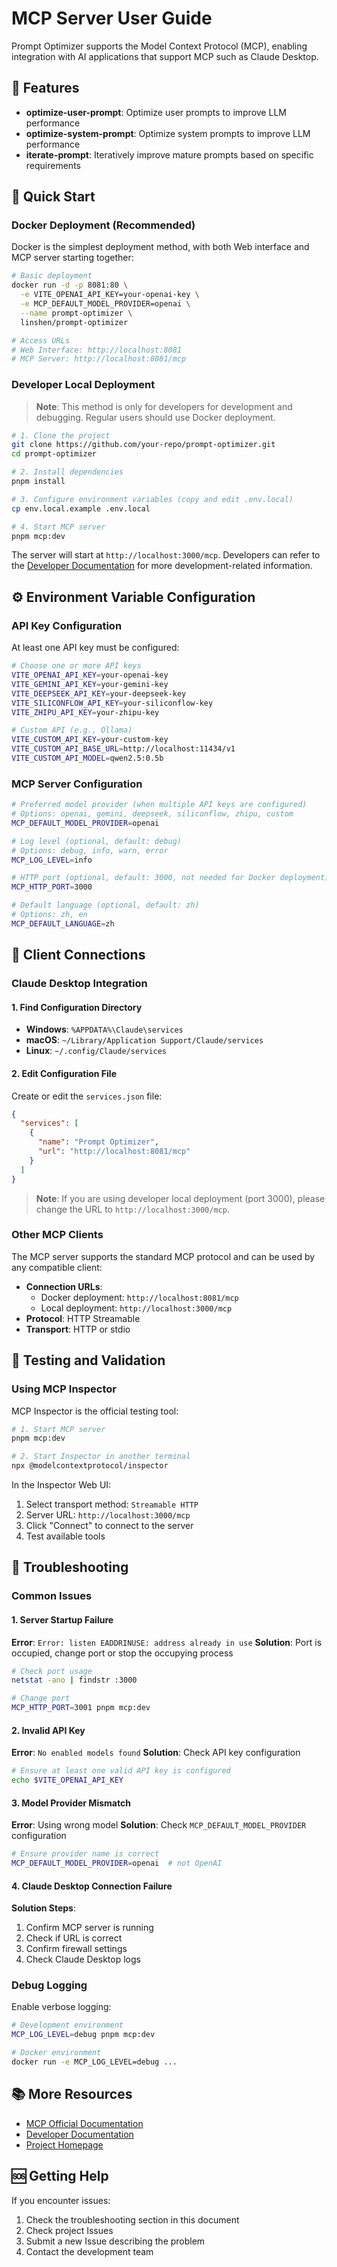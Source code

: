 # MCP Server User Guide

Prompt Optimizer supports the Model Context Protocol (MCP), enabling integration with AI applications that support MCP such as Claude Desktop.

## 🎯 Features

- **optimize-user-prompt**: Optimize user prompts to improve LLM performance
- **optimize-system-prompt**: Optimize system prompts to improve LLM performance
- **iterate-prompt**: Iteratively improve mature prompts based on specific requirements

## 🚀 Quick Start

### Docker Deployment (Recommended)

Docker is the simplest deployment method, with both Web interface and MCP server starting together:

```bash
# Basic deployment
docker run -d -p 8081:80 \
  -e VITE_OPENAI_API_KEY=your-openai-key \
  -e MCP_DEFAULT_MODEL_PROVIDER=openai \
  --name prompt-optimizer \
  linshen/prompt-optimizer

# Access URLs
# Web Interface: http://localhost:8081
# MCP Server: http://localhost:8081/mcp
```

### Developer Local Deployment

> **Note**: This method is only for developers for development and debugging. Regular users should use Docker deployment.

```bash
# 1. Clone the project
git clone https://github.com/your-repo/prompt-optimizer.git
cd prompt-optimizer

# 2. Install dependencies
pnpm install

# 3. Configure environment variables (copy and edit .env.local)
cp env.local.example .env.local

# 4. Start MCP server
pnpm mcp:dev
```

The server will start at `http://localhost:3000/mcp`. Developers can refer to the [Developer Documentation](../../packages/mcp-server/README.md) for more development-related information.

## ⚙️ Environment Variable Configuration

### API Key Configuration

At least one API key must be configured:

```bash
# Choose one or more API keys
VITE_OPENAI_API_KEY=your-openai-key
VITE_GEMINI_API_KEY=your-gemini-key
VITE_DEEPSEEK_API_KEY=your-deepseek-key
VITE_SILICONFLOW_API_KEY=your-siliconflow-key
VITE_ZHIPU_API_KEY=your-zhipu-key

# Custom API (e.g., Ollama)
VITE_CUSTOM_API_KEY=your-custom-key
VITE_CUSTOM_API_BASE_URL=http://localhost:11434/v1
VITE_CUSTOM_API_MODEL=qwen2.5:0.5b
```

### MCP Server Configuration

```bash
# Preferred model provider (when multiple API keys are configured)
# Options: openai, gemini, deepseek, siliconflow, zhipu, custom
MCP_DEFAULT_MODEL_PROVIDER=openai

# Log level (optional, default: debug)
# Options: debug, info, warn, error
MCP_LOG_LEVEL=info

# HTTP port (optional, default: 3000, not needed for Docker deployment)
MCP_HTTP_PORT=3000

# Default language (optional, default: zh)
# Options: zh, en
MCP_DEFAULT_LANGUAGE=zh
```

## 🔗 Client Connections

### Claude Desktop Integration

#### 1. Find Configuration Directory

- **Windows**: `%APPDATA%\Claude\services`
- **macOS**: `~/Library/Application Support/Claude/services`
- **Linux**: `~/.config/Claude/services`

#### 2. Edit Configuration File

Create or edit the `services.json` file:

```json
{
  "services": [
    {
      "name": "Prompt Optimizer",
      "url": "http://localhost:8081/mcp"
    }
  ]
}
```

> **Note**: If you are using developer local deployment (port 3000), please change the URL to `http://localhost:3000/mcp`.



### Other MCP Clients

The MCP server supports the standard MCP protocol and can be used by any compatible client:

- **Connection URLs**:
  - Docker deployment: `http://localhost:8081/mcp`
  - Local deployment: `http://localhost:3000/mcp`
- **Protocol**: HTTP Streamable
- **Transport**: HTTP or stdio

## 🧪 Testing and Validation

### Using MCP Inspector

MCP Inspector is the official testing tool:

```bash
# 1. Start MCP server
pnpm mcp:dev

# 2. Start Inspector in another terminal
npx @modelcontextprotocol/inspector
```

In the Inspector Web UI:
1. Select transport method: `Streamable HTTP`
2. Server URL: `http://localhost:3000/mcp`
3. Click "Connect" to connect to the server
4. Test available tools

## 🔧 Troubleshooting

### Common Issues

#### 1. Server Startup Failure

**Error**: `Error: listen EADDRINUSE: address already in use`
**Solution**: Port is occupied, change port or stop the occupying process

```bash
# Check port usage
netstat -ano | findstr :3000

# Change port
MCP_HTTP_PORT=3001 pnpm mcp:dev
```

#### 2. Invalid API Key

**Error**: `No enabled models found`
**Solution**: Check API key configuration

```bash
# Ensure at least one valid API key is configured
echo $VITE_OPENAI_API_KEY
```

#### 3. Model Provider Mismatch

**Error**: Using wrong model
**Solution**: Check `MCP_DEFAULT_MODEL_PROVIDER` configuration

```bash
# Ensure provider name is correct
MCP_DEFAULT_MODEL_PROVIDER=openai  # not OpenAI
```

#### 4. Claude Desktop Connection Failure

**Solution Steps**:
1. Confirm MCP server is running
2. Check if URL is correct
3. Confirm firewall settings
4. Check Claude Desktop logs

### Debug Logging

Enable verbose logging:

```bash
# Development environment
MCP_LOG_LEVEL=debug pnpm mcp:dev

# Docker environment
docker run -e MCP_LOG_LEVEL=debug ...
```

## 📚 More Resources

- [MCP Official Documentation](https://modelcontextprotocol.io)
- [Developer Documentation](../../packages/mcp-server/README.md)
- [Project Homepage](../../README.md)

## 🆘 Getting Help

If you encounter issues:

1. Check the troubleshooting section in this document
2. Check project Issues
3. Submit a new Issue describing the problem
4. Contact the development team
